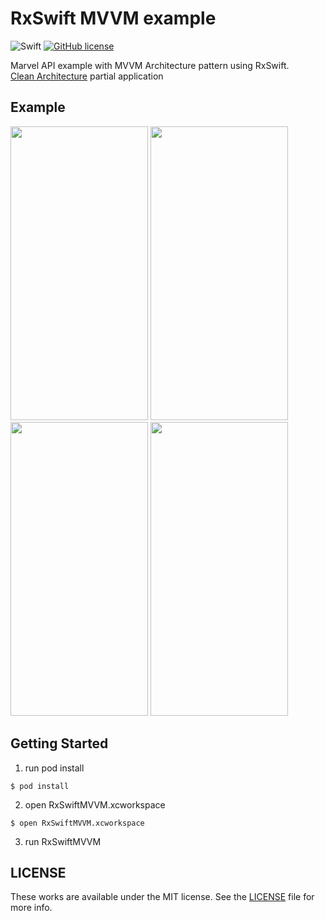 # RxSwift MVVM example

![Swift](https://img.shields.io/badge/Swift-4.2-orange.svg)
[![GitHub license](https://img.shields.io/badge/license-MIT-lightgrey.svg?style=flat)](https://raw.githubusercontent.com/dokgi88/rxswift-mvvm-example/master/LICENSE)

Marvel API example with MVVM Architecture pattern using RxSwift.<br/>
[Clean Architecture](https://github.com/sergdort/CleanArchitectureRxSwift) partial application

## Example

<p float="left">
<img src="https://user-images.githubusercontent.com/40154005/50332655-2948d780-0546-11e9-8126-ce6e1bee4e16.png" width="220" height="470">
<img src="https://user-images.githubusercontent.com/40154005/50332666-34036c80-0546-11e9-8fbc-fef12ae8343f.png" width="220" height="470">
<img src="https://user-images.githubusercontent.com/40154005/50332673-3b2a7a80-0546-11e9-8fc4-19b403fcb3a0.png" width="220" height="470">
<img src="https://user-images.githubusercontent.com/40154005/50332684-42ea1f00-0546-11e9-8f05-6695f3542b78.png" width="220" height="470">
</p>


## Getting Started

1. run pod install
```console
$ pod install
```

2.  open RxSwiftMVVM.xcworkspace
```console
$ open RxSwiftMVVM.xcworkspace
```

3. run RxSwiftMVVM


## LICENSE

These works are available under the MIT license. See the [LICENSE][license] file
for more info.

[license]: LICENSE
